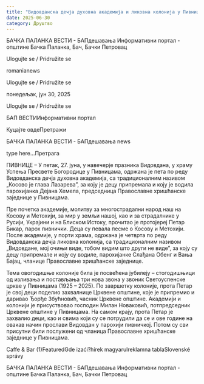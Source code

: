 ```yaml
---
title: "Видовданска дечја духовна академија и ликовна колонија у Пивницама"
date: 2025-06-30
category: Друштво
---
```


БАЧКА ПАЛАНКА ВЕСТИ - БАПдешавања Информативни портал - општине Бачка Паланка, Бач, Бачки Петровац

Ulogujte se / Pridružite se

romanianews

Ulogujte se / Pridružite se

понедељак, јун 30, 2025

Ulogujte se / Pridružite se

БАП ВЕСТИИнформативни портал

Куцајте овдеПретражи

БАЧКА ПАЛАНКА ВЕСТИ - БАПдешавања news

type here...Претрага

ПИВНИЦЕ – У петак, 27. јуна, у навечерје празника Видовдана, у храму Успења Пресвете Богородице у Пивницама, одржана је пета по реду Видовданска дечја духовна академија, са традиционалним називом „Косово је глава Лазареваˮ, за коју је децу припремала и коју је водила парохијанка Дејана Хемела, председница Православне хришћанске заједнице у Пивницама.

Пре почетка академије, молитву за многострадални народ наш на Косову и Метохији, за мир у земљи нашој, као и за страдалнике у Русији, Украјини и на Блиском Истоку, прочитао је протојереј Петар Бикар, парох пивнички.
Деца су певала песме о Косову и Метохији. После академије, у порти храма, одржана је четврта по реду Видовданска дечја ликовна колонија, са традиционалним називом „Видовдане, мој очињи виде, тобом видим што други не видеˮ, за коју су децу припремале и коју су водиле, парохијанке Слађана Обенг и Вања Бајац, чланице Православне хришћанске заједнице.


Тема овогодишње колоније била је посвећена јубилеју – стогодишњици од изливања и постављања три нова звона у звоник Светоуспенске цркве у Пивницама (1925 – 2025). По завршетку колоније, прота Петар је свој деци поделио захвалнице Црквене општине, које је припремио и даривао Ђорђе Збућновић, часник Црквене општине. Академији и колонији је присуствовао господин Милан Новаковић, потпредседник Црквене општине у Пивницама. На самом крају, прота Петар је захвалио деци, као и свима који су се потрудили да се и ове године на овакав начин прослави Видовдан у парохији пивничкој. Потом су сви присутни били послужени од чланица Православне хришћанске заједнице у Пивницама.

Caffe & Bar (1)FeaturedGde izaći?hírek magyarulreklamna tablaSlovenské správy

БАЧКА ПАЛАНКА ВЕСТИ - БАПдешавања Информативни портал - општине Бачка Паланка, Бач, Бачки Петровац
